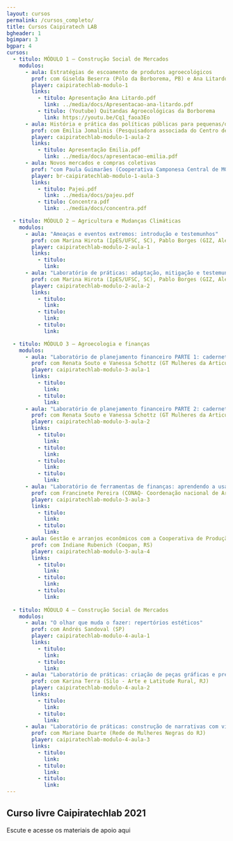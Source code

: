 ```yaml
---
layout: cursos
permalink: /cursos_completo/
title: Cursos Caipiratech LAB
bgheader: 1
bgimpar: 3
bgpar: 4
cursos:
  - titulo: MÓDULO 1 – Construção Social de Mercados
    modulos:
      - aula: Estratégias de escoamento de produtos agroecológicos
        prof: com Giselda Beserra (Pólo da Borborema, PB) e Ana Litardo (Assoc. Agroecológica de Teresópolis, RJ)
        player: caipiratechlab-modulo-1
        links:
          - titulo: Apresentação Ana Litardo.pdf 
            link: ../media/docs/Apresentacao-ana-litardo.pdf 
          - titulo: (Youtube) Quitandas Agroecológicas da Borborema
            link: https://youtu.be/Cq1_faoa3Eo
      - aula: História e prática das políticas públicas para pequenas/os agricultoras/es no Brasil
        prof: com Emilia Jomalinis (Pesquisadora associada do Centro de Referência em Soberania e Segurança Alimentar e Nutricional/UFRRJ, RJ)
        player: caipiratechlab-modulo-1-aula-2
        links:
          - titulo: Apresentação Emilia.pdf 
            link: ../media/docs/apresentacao-emilia.pdf
      - aula: Novos mercados e compras coletivas
        prof: "com Paula Guimarães (Cooperativa Camponesa Central de MG) e Apolônia da Silva (Rede de Mulheres Produtoras do Pajeú, PE); mediação: Marcela Martins (Amerek/UFMG, MG)"
        player: br-caipiratechlab-modulo-1-aula-3
        links:
          - titulo: Pajeú.pdf
            link: ../media/docs/pajeu.pdf
          - titulo: Concentra.pdf
            link: ../media/docs/concentra.pdf

  - titulo: MÓDULO 2 – Agricultura e Mudanças Climáticas
    modulos:
      - aula: "Ameaças e eventos extremos: introdução e testemunhos"
        prof: com Marina Hirota (IpES/UFSC, SC), Pablo Borges (GIZ, Alemanha) e Alann Yu Iwama (Universidad de los Lagos, Chile)
        player: caipiratechlab-modulo-2-aula-1
        links:
          - titulo: 
            link:        
      - aula: "Laboratório de práticas: adaptação, mitigação e testemunhos"
        prof: com Marina Hirota (IpES/UFSC, SC), Pablo Borges (GIZ, Alemanha) e Alann Yu Iwama (Universidad de los Lagos, Chile)
        player: caipiratechlab-modulo-2-aula-2
        links:
          - titulo: 
            link:
          - titulo: 
            link:
          - titulo: 
            link:            

  - titulo: MÓDULO 3 – Agroecologia e finanças
    modulos:
      - aula: "Laboratório de planejamento financeiro PARTE 1: cadernetas agroecológicas"
        prof: com Renata Souto e Vanessa Schottz (GT Mulheres da Articulação de Agroecologia do RJ)
        player: caipiratechlab-modulo-3-aula-1
        links:
          - titulo: 
            link:
          - titulo: 
            link:    
      - aula: "Laboratório de planejamento financeiro PARTE 2: cadernetas agroecológicas"
        prof: com Renata Souto e Vanessa Schottz (GT Mulheres da Articulação de Agroecologia do RJ)
        player: caipiratechlab-modulo-3-aula-2
        links:
          - titulo: 
            link:    
          - titulo: 
            link:    
          - titulo: 
            link:    
          - titulo: 
            link:    
      - aula: "Laboratório de ferramentas de finanças: aprendendo a usar o programa Excel"
        prof: com Francinete Pereira (CONAQ- Coordenação nacional de Articulação das Comunidades Negras Rurais Quilombolas, MA)
        player: caipiratechlab-modulo-3-aula-3
        links:
          - titulo: 
            link:    
          - titulo: 
            link:    
      - aula: Gestão e arranjos econômicos com a Cooperativa de Produção Agropecuária Nova Santa Rita
        prof: com Indiane Rubenich (Coopan, RS)
        player: caipiratechlab-modulo-3-aula-4
        links:
          - titulo: 
            link:    
          - titulo: 
            link:    
          - titulo: 
            link:    
    
  - titulo: MÓDULO 4 – Construção Social de Mercados
    modulos:
      - aula: "O olhar que muda o fazer: repertórios estéticos"
        prof: com Andrés Sandoval (SP)
        player: caipiratechlab-modulo-4-aula-1
        links:
          - titulo: 
            link:    
          - titulo: 
            link:    
      - aula: "Laboratório de práticas: criação de peças gráficas e presença nas redes sociais"
        prof: com Karina Terra (Silo - Arte e Latitude Rural, RJ)
        player: caipiratechlab-modulo-4-aula-2
        links:
          - titulo: 
            link:    
          - titulo: 
            link:    
      - aula: "Laboratório de práticas: construção de narrativas com vídeo"
        prof: com Mariane Duarte (Rede de Mulheres Negras do RJ)
        player: caipiratechlab-modulo-4-aula-3
        links:
          - titulo: 
            link:    
          - titulo: 
            link:    
          - titulo: 
            link:    
---
```


## Curso livre Caipiratechlab 2021

Escute e acesse os materiais de apoio aqui